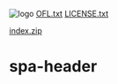 ![logo](https://user-images.githubusercontent.com/50736366/115993249-9590e580-a5ef-11eb-8e8e-2ce394039b05.png)
[OFL.txt](https://github.com/manvir4/spa-header/files/6371913/OFL.txt)
[LICENSE.txt](https://github.com/manvir4/spa-header/files/6371914/LICENSE.txt)

[index.zip](https://github.com/manvir4/spa-header/files/6371915/index.zip)
# spa-header
